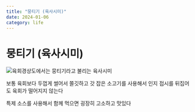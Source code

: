 ```yaml
---
title: "뭉티기 (육사시미)"
date: 2024-01-06
category: life
---
```


# 뭉티기 (육사시미)

![육회](/storage/1704502213.jpg)경상도에서는 뭉티기라고 불리는 육사시미

보통 육회보다 두껍게 썰어서 쫄깃하고 갓 잡은 소고기를 사용해서 인지 접시를 뒤집어도 육회가 떨어지지 않는다

특제 소스를 사용해서 함께 먹으면 굉장히 고소하고 맛있다
